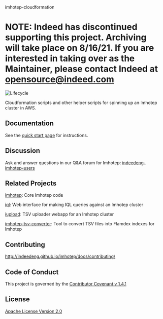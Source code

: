 imhotep-cloudformation

NOTE: Indeed has discontinued supporting this project. Archiving will take place on 8/16/21.
If you are interested in taking over as the Maintainer, please contact Indeed at opensource@indeed.com
=======

![Lifecycle](https://img.shields.io/osslifecycle/indeedeng/imhotep-cloudformation.svg)

Cloudformation scripts and other helper scripts for spinning up an Imhotep cluster in AWS.

## Documentation
See the [quick start page](http://indeedeng.github.io/imhotep/docs/quick-start/) for instructions.

## Discussion
Ask and answer questions in our Q&A forum for Imhotep: [indeedeng-imhotep-users](https://groups.google.com/forum/#!forum/indeedeng-imhotep-users)

## Related Projects
[imhotep](https://github.com/indeedeng/imhotep): Core Imhotep code

[iql](https://github.com/indeedeng/iql): Web interface for making IQL queries against an Imhotep cluster

[iupload](https://github.com/indeedeng/iupload): TSV uploader webapp for an Imhotep cluster

[imhotep-tsv-converter](https://github.com/indeedeng/imhotep-tsv-converter): Tool to convert TSV files into Flamdex indexes for Imhotep

## Contributing
http://indeedeng.github.io/imhotep/docs/contributing/

## Code of Conduct
This project is governed by the [Contributor Covenant v 1.4.1](CODE_OF_CONDUCT.md)

## License
[Apache License Version 2.0](LICENSE)
